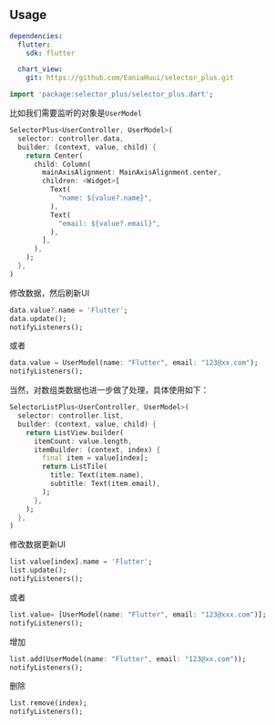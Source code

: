 <!-- 
This README describes the package. If you publish this package to pub.dev,
this README's contents appear on the landing page for your package.

For information about how to write a good package README, see the guide for
[writing package pages](https://dart.dev/guides/libraries/writing-package-pages). 

For general information about developing packages, see the Dart guide for
[creating packages](https://dart.dev/guides/libraries/create-library-packages)
and the Flutter guide for
[developing packages and plugins](https://flutter.dev/developing-packages). 

TODO: Put a short description of the package here that helps potential users
know whether this package might be useful for them.

## Features

TODO: List what your package can do. Maybe include images, gifs, or videos.

## Getting started

TODO: List prerequisites and provide or point to information on how to
start using the package.
-->

## Usage

```yaml
dependencies:
  flutter:
    sdk: flutter

  chart_view:
    git: https://github.com/EaniaHuui/selector_plus.git
```

```dart
import 'package:selector_plus/selector_plus.dart';
```

比如我们需要监听的对象是`UserModel`
```dart
SelectorPlus<UserController, UserModel>(
  selector: controller.data,
  builder: (context, value, child) {
    return Center(
      child: Column(
        mainAxisAlignment: MainAxisAlignment.center,
        children: <Widget>[
          Text(
            "name: ${value?.name}",
          ),
          Text(
            "email: ${value?.email}",
          ),
        ],
      ),
    );
  },
)
```
修改数据，然后刷新UI
```dart
data.value?.name = 'Flutter';
data.update();
notifyListeners();
```
或者
```dart
data.value = UserModel(name: "Flutter", email: "123@xx.com");
notifyListeners();
```
当然，对数组类数据也进一步做了处理，具体使用如下：
```dart
SelectorListPlus<UserController, UserModel>(
  selector: controller.list,
  builder: (context, value, child) {
    return ListView.builder(
      itemCount: value.length,
      itemBuilder: (context, index) {
        final item = value[index];
        return ListTile(
          title: Text(item.name),
          subtitle: Text(item.email),
        );
      },
    );
  },
)
```
修改数据更新UI
```dart
list.value[index].name = 'Flutter';
list.update();
notifyListeners();
```
或者
```dart
list.value= [UserModel(name: "Flutter", email: "123@xxx.com")];
notifyListeners();
```
增加
```dart
list.add(UserModel(name: "Flutter", email: "123@xx.com"));
notifyListeners();
```
删除
```dart
list.remove(index);
notifyListeners();
```



<!-- 
## Additional information

TODO: Tell users more about the package: where to find more information, how to 
contribute to the package, how to file issues, what response they can expect 
from the package authors, and more.
-->
